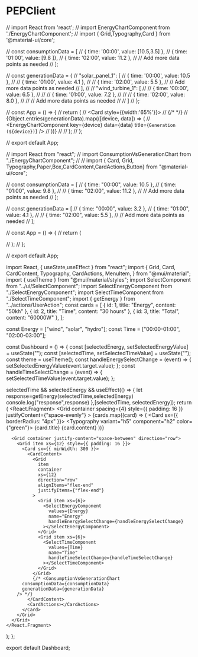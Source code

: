 # PEPClient







// import React from 'react';
// import EnergyChartComponent from './EnergyChartComponent';
// import { Grid,Typography,Card } from '@material-ui/core';

// const consumptionData = [
//   { time: '00:00', value: [10.5,3.5] },
//   { time: '01:00', value: [9.8 ]},
//   { time: '02:00', value: 11.2 },
//   // Add more data points as needed
// ];

// const generationData = {
//   "solar_panel_1": [
//     { time: '00:00', value: 10.5 },
//     // { time: '01:00', value: 4.1 },
//     // { time: '02:00', value: 5.5 },
//     // Add more data points as needed
//   ],
//   // "wind_turbine_1": [
//   //   { time: '00:00', value: 6.5 },
//   //   // { time: '01:00', value: 7.2 },
//   //   // { time: '02:00', value: 8.0 },
//   //   // Add more data points as needed
//   // ]
// };

// const App = () => {
//   return (
//     <Card style={{width:'65%'}}>
//       {/* <EnergyChartComponent data={consumptionData} title="Energy Consumption" /> */}
//       {Object.entries(generationData).map(([device, data]) => (
//         <EnergyChartComponent key={device} data={data} title={`Generation (${device})`} />
//       ))}
//     </Card>
//   );
// };

// export default App;

// import React from "react";
// import ConsumptionVsGenerationChart from "./EnergyChartComponent";
// // import { Card, Grid, Typography,Paper,Box,CardContent,CardActions,Button} from "@material-ui/core";

// const consumptionData = [
//   { time: "00:00", value: 10.5 },
//   { time: "01:00", value: 9.8 },
//   // { time: "02:00", value: 11.2 },
//   // Add more data points as needed
// ];

// const generationData = [
//   { time: "00:00", value: 3.2 },
//   { time: "01:00", value: 4.1 },
//   // { time: "02:00", value: 5.5 },
//   // Add more data points as needed
// ];

// const App = () => {
//   return (

//   );
// };

// export default App;

import React, { useState,useEffect } from "react";
import {
  Grid,
  Card,
  CardContent,
  Typography,
  CardActions,
  MenuItem,
} from "@mui/material";
import { useTheme } from "@mui/material/styles";
import SelectComponent from "../ui/SelectComponent";
import SelectEnergyComponent from "./SelectEnergyComponent";
import SelectTimeComponent from "./SelectTimeComponent";
import { getEnergy } from "../actions/UserAction";
const cards = [
  { id: 1, title: "Energy", content: "50kh" },
  { id: 2, title: "Time", content: "30 hours" },
  { id: 3, title: "Total", content: "60000W" },
];

const Energy = ["wind", "solar", "hydro"];
const Time = ["00:00-01:00", "02:00-03:00"];


const Dashboard = () => {
  const [selectedEnergy, setSelectedEnergyValue] = useState("");
  const [selectedTime, setSelectedTimeValue] = useState("");
  const theme = useTheme();
  const handleEnergySelectChange = (event) => {
    setSelectedEnergyValue(event.target.value);
  };
  const handleTimeSelectChange = (event) => {
    setSelectedTimeValue(event.target.value);
  };
  
  selectedTime && selectedEnergy && useEffect(() => {
    let response=getEnergy(selectedTime,selectedEnergy)
    console.log("response",response)
  },[selectedTime, selectedEnergy]);
  return (
    <React.Fragment>
      <Grid
        container
        spacing={4}
        style={{ padding: 16 }}
        justifyContent={"space-evenly"}
      >
        {cards.map((card) => (
          <Grid item key={card.id} xs={12} sm={4} md={4}>
            <Card sx={{ borderRadius: "4px" }}>
              <CardContent>
                <Typography variant="h5" component="h2" color={"green"}>
                  {card.title}
                </Typography>
                <Typography variant="body2" color="textSecondary">
                  {card.content}
                </Typography>
              </CardContent>
            </Card>
          </Grid>
        ))}
      </Grid>

      <Grid container justify-content="space-between" direction="row">
        <Grid item xs={12} style={{ padding: 16 }}>
          <Card sx={{ minWidth: 300 }}>
            <CardContent>
              <Grid
                item
                container
                xs={12}
                direction="row"
                alignItems="flex-end"
                justifyItems={"flex-end"}
              >
                <Grid item xs={6}>
                  <SelectEnergyComponent
                    values={Energy}
                    name="Energy"
                    handleEnergySelectChange={handleEnergySelectChange}
                  ></SelectEnergyComponent>
                </Grid>
                <Grid item xs={6}>
                  <SelectTimeComponent
                    values={Time}
                    name="Time"
                    handleTimeSelectChange={handleTimeSelectChange}
                  ></SelectTimeComponent>
                </Grid>
              </Grid>
              {/* <ConsumptionVsGenerationChart
          consumptionData={consumptionData}
          generationData={generationData}
        /> */}
            </CardContent>
            <CardActions></CardActions>
          </Card>
        </Grid>
      </Grid>
    </React.Fragment>
  );
};

export default Dashboard;
